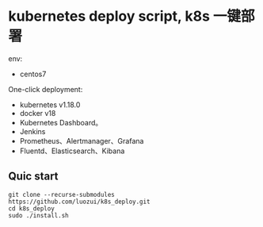 # kubernetes deploy script, k8s 一键部署

env:
- centos7

One-click deployment:
- kubernetes v1.18.0
- docker v18
- Kubernetes Dashboard。
- Jenkins
- Prometheus、Alertmanager、Grafana
- Fluentd、Elasticsearch、Kibana


## Quic start

``` shell
git clone --recurse-submodules https://github.com/luozui/k8s_deploy.git
cd k8s_deploy
sudo ./install.sh
```
